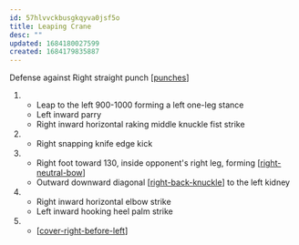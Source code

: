 ```yaml
---
id: 57hlvvckbusgkqyva0jsf5o
title: Leaping Crane
desc: ""
updated: 1684180027599
created: 1684179835887
---
```


Defense against Right straight punch
[[punches]]

1. - Leap to the left 900-1000 forming a left one-leg stance
   - Left inward parry
   - Right inward horizontal raking middle knuckle fist strike
2. - Right snapping knife edge kick
3. - Right foot toward 130, inside opponent's right leg, forming [[right-neutral-bow]]
   - Outward downward diagonal [[right-back-knuckle]] to the left kidney
4. - Right inward horizontal elbow strike
   - Left inward hooking heel palm strike
5. - [[cover-right-before-left]]

[//begin]: # "Autogenerated link references for markdown compatibility"
[punches]: ../web-of-knowledge/punches.md "Web of Knowledge: Punches"
[right-neutral-bow]: ../single-techniques/right-neutral-bow.md "Right Neutral Bow"
[right-back-knuckle]: ../single-techniques/right-back-knuckle.md "Right Back Knuckle"
[cover-right-before-left]: ../single-techniques/cover-right-before-left.md "Cover Right before Left"
[//end]: # "Autogenerated link references"

